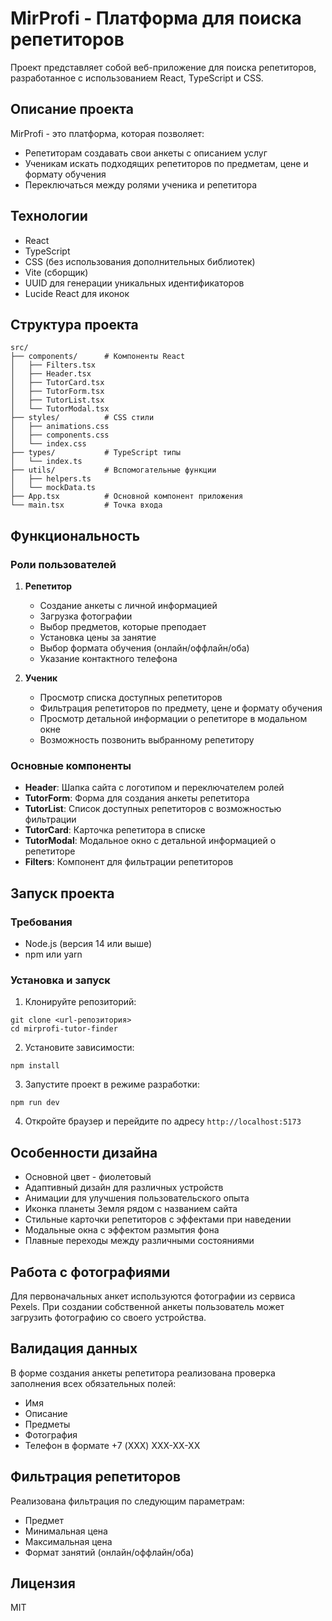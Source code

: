 # MirProfi - Платформа для поиска репетиторов

Проект представляет собой веб-приложение для поиска репетиторов, разработанное с использованием React, TypeScript и CSS.

## Описание проекта

MirProfi - это платформа, которая позволяет:
- Репетиторам создавать свои анкеты с описанием услуг
- Ученикам искать подходящих репетиторов по предметам, цене и формату обучения
- Переключаться между ролями ученика и репетитора

## Технологии

- React
- TypeScript
- CSS (без использования дополнительных библиотек)
- Vite (сборщик)
- UUID для генерации уникальных идентификаторов
- Lucide React для иконок

## Структура проекта

```
src/
├── components/      # Компоненты React
│   ├── Filters.tsx
│   ├── Header.tsx
│   ├── TutorCard.tsx
│   ├── TutorForm.tsx
│   ├── TutorList.tsx
│   └── TutorModal.tsx
├── styles/          # CSS стили
│   ├── animations.css
│   ├── components.css
│   └── index.css
├── types/           # TypeScript типы
│   └── index.ts
├── utils/           # Вспомогательные функции
│   ├── helpers.ts
│   └── mockData.ts
├── App.tsx          # Основной компонент приложения
└── main.tsx         # Точка входа
```

## Функциональность

### Роли пользователей

1. **Репетитор**
   - Создание анкеты с личной информацией
   - Загрузка фотографии
   - Выбор предметов, которые преподает
   - Установка цены за занятие
   - Выбор формата обучения (онлайн/оффлайн/оба)
   - Указание контактного телефона

2. **Ученик**
   - Просмотр списка доступных репетиторов
   - Фильтрация репетиторов по предмету, цене и формату обучения
   - Просмотр детальной информации о репетиторе в модальном окне
   - Возможность позвонить выбранному репетитору

### Основные компоненты

- **Header**: Шапка сайта с логотипом и переключателем ролей
- **TutorForm**: Форма для создания анкеты репетитора
- **TutorList**: Список доступных репетиторов с возможностью фильтрации
- **TutorCard**: Карточка репетитора в списке
- **TutorModal**: Модальное окно с детальной информацией о репетиторе
- **Filters**: Компонент для фильтрации репетиторов

## Запуск проекта

### Требования

- Node.js (версия 14 или выше)
- npm или yarn

### Установка и запуск

1. Клонируйте репозиторий:
```
git clone <url-репозитория>
cd mirprofi-tutor-finder
```

2. Установите зависимости:
```
npm install
```

3. Запустите проект в режиме разработки:
```
npm run dev
```

4. Откройте браузер и перейдите по адресу `http://localhost:5173`

## Особенности дизайна

- Основной цвет - фиолетовый
- Адаптивный дизайн для различных устройств
- Анимации для улучшения пользовательского опыта
- Иконка планеты Земля рядом с названием сайта
- Стильные карточки репетиторов с эффектами при наведении
- Модальные окна с эффектом размытия фона
- Плавные переходы между различными состояниями

## Работа с фотографиями

Для первоначальных анкет используются фотографии из сервиса Pexels. При создании собственной анкеты пользователь может загрузить фотографию со своего устройства.

## Валидация данных

В форме создания анкеты репетитора реализована проверка заполнения всех обязательных полей:
- Имя
- Описание
- Предметы
- Фотография
- Телефон в формате +7 (XXX) XXX-XX-XX

## Фильтрация репетиторов

Реализована фильтрация по следующим параметрам:
- Предмет
- Минимальная цена
- Максимальная цена
- Формат занятий (онлайн/оффлайн/оба)

## Лицензия

MIT